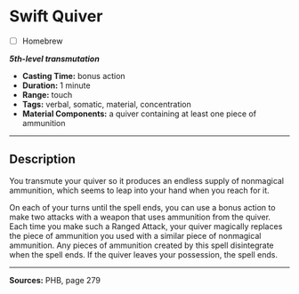 # Swift Quiver
- [ ] Homebrew

***5th-level transmutation***
- **Casting Time:** bonus action
- **Duration:** 1 minute
- **Range:** touch
- **Tags:** verbal, somatic, material, concentration
- **Material Components:** a quiver containing at least one piece of ammunition

---

## Description
You transmute your quiver so it produces an endless supply of nonmagical ammunition, which seems to leap into your hand when you reach for it.

On each of your turns until the spell ends, you can use a bonus action to make two attacks with a weapon that uses ammunition from the quiver.
Each time you make such a Ranged Attack, your quiver magically replaces the piece of ammunition you used with a similar piece of nonmagical ammunition.
Any pieces of ammunition created by this spell disintegrate when the spell ends.
If the quiver leaves your possession, the spell ends.

---

**Sources:** PHB, page 279
